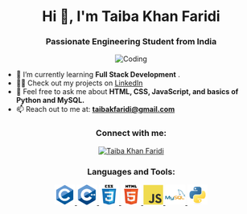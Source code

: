 <h1 align="center">Hi 👋, I'm Taiba Khan Faridi</h1>
<h3 align="center">Passionate Engineering Student from India</h3>

<p align="center">
  <img alt="Coding" width="400" src="https://camo.githubusercontent.com/862f48a9043e8165541b09a5a64d969f1c155e0768a90e7a3d56f36efd8a82b3/68747470733a2f2f7777772e77656232347a6f6e652e636f6d2f77702d636f6e74656e742f75706c6f6164732f323032322f31302f34363230372d70726f6772616d6d65722d312e676966" />
</p>

- 🌱 I’m currently learning **Full Stack Development** .
- 👨‍💻 Check out my projects on [LinkedIn](https://www.linkedin.com/in/taiba-khan-faridi-576860172/)
- 💬 Feel free to ask me about **HTML, CSS, JavaScript, and basics of Python and MySQL.**
- 📫 Reach out to me at: **[taibakfaridi@gmail.com](mailto:taibakfaridi@gmail.com)**

<h3 align="center">Connect with me:</h3>
<p align="center">
  <a href="https://www.linkedin.com/in/taiba-khan-faridi-576860172/" target="_blank">
    <img src="https://raw.githubusercontent.com/rahuldkjain/github-profile-readme-generator/master/src/images/icons/Social/linked-in-alt.svg" alt="Taiba Khan Faridi" height="30" width="30" />
  </a>
</p>

<h3 align="center">Languages and Tools:</h3>
<p align="center"> 
  <a href="https://www.cprogramming.com/" target="_blank" rel="noreferrer"> 
    <img src="https://raw.githubusercontent.com/devicons/devicon/master/icons/c/c-original.svg" alt="C" width="40" height="40"/> 
  </a> 
  <a href="https://www.w3schools.com/cpp/" target="_blank" rel="noreferrer"> 
    <img src="https://raw.githubusercontent.com/devicons/devicon/master/icons/cplusplus/cplusplus-original.svg" alt="C++" width="40" height="40"/> 
  </a> 
  <a href="https://www.w3schools.com/css/" target="_blank" rel="noreferrer"> 
    <img src="https://raw.githubusercontent.com/devicons/devicon/master/icons/css3/css3-original-wordmark.svg" alt="CSS3" width="40" height="40"/> 
  </a> 
  <a href="https://www.w3.org/html/" target="_blank" rel="noreferrer"> 
    <img src="https://raw.githubusercontent.com/devicons/devicon/master/icons/html5/html5-original-wordmark.svg" alt="HTML5" width="40" height="40"/> 
  </a> 
  <a href="https://developer.mozilla.org/en-US/docs/Web/JavaScript" target="_blank" rel="noreferrer"> 
    <img src="https://raw.githubusercontent.com/devicons/devicon/master/icons/javascript/javascript-original.svg" alt="JavaScript" width="40" height="40"/> 
  </a> 
  <a href="https://www.mysql.com/" target="_blank" rel="noreferrer"> 
    <img src="https://raw.githubusercontent.com/devicons/devicon/master/icons/mysql/mysql-original-wordmark.svg" alt="MySQL" width="40" height="40"/> 
  </a> 
  <a href="https://www.python.org" target="_blank" rel="noreferrer"> 
    <img src="https://raw.githubusercontent.com/devicons/devicon/master/icons/python/python-original.svg" alt="Python" width="40" height="40"/> 
  </a> 
</p>

<!-- Uncomment the following section to show additional GitHub stats -->

<!--
<h3 align="center">GitHub Stats:</h3>
<p align="center">
  <img src="https://github-readme-stats.vercel.app/api?username=TAIBA2405&show_icons=true&locale=en" alt="GitHub Stats" />
</p>

<p align="center">
  <img src="https://github-readme-streak-stats.herokuapp.com/?user=TAIBA2405" alt="GitHub Streak" />
</p>
-->

<!--
TAIBA2405/TAIBA2405 is a ✨ special ✨ repository because its `README.md` (this file) appears on your GitHub profile.
You can click the Preview link to take a look at your changes.
-->
